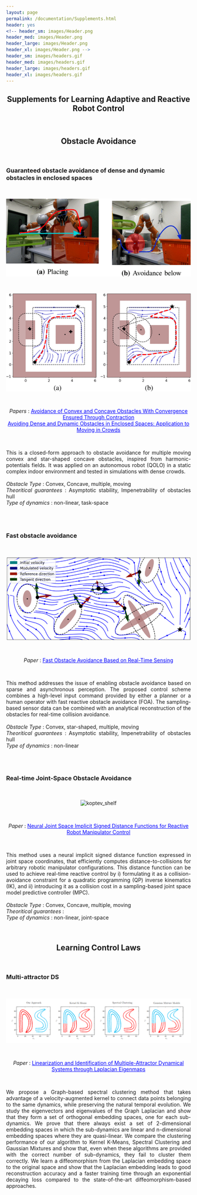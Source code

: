 ```yaml
---
layout: page
permalink: /documentation/Supplements.html
header: yes
<!-- header_sm: images/Header.png
header_med: images/Header.png
header_large: images/Header.png
header_xl: images/Header.png -->
header_sm: images/headers.gif
header_med: images/headers.gif
header_large: images/headers.gif
header_xl: images/headers.gif
--- 
```


<section class="small-12 large-10 columns page-content">

<h1 align="center"><strong>Supplements for Learning Adaptive and Reactive Robot Control</strong></h1>

<br>
<h2 align="center"><strong>Obstacle Avoidance</strong></h2>
<br>

<h3 align="left"><strong>Guaranteed obstacle avoidance of dense and dynamic obstacles in enclosed spaces</strong></h3>
<!-- <h3 align="left"><strong>Exact obstacle avoidance in complex and dynamic environments </strong></h3> -->
<br>
<!-- LUKAS -->

<p align="center"> <img src="../images/lukas_2019.gif" alt="lukas 2019" style="vertical-align: middle;"/> </p>
<br>
<p align="center"> <img src="../images/lukas_2019_bis.gif" alt="lukas 2022" style="width: 550px; vertical-align: middle;"/> </p>
<br>

<p align="center">  <i> Papers </i> : <a href="https://ieeexplore.ieee.org/abstract/document/8616899" style="color: blue;">Avoidance of Convex and Concave Obstacles With Convergence Ensured Through Contraction</a> <br>
<a href="https://ieeexplore.ieee.org/abstract/document/9765824" style="color: blue;">Avoiding Dense and Dynamic Obstacles in Enclosed Spaces: Application to Moving in Crowds</a>
</p>

<!-- <p align="center">  Thesis : <a href="https://infoscience.epfl.ch/entities/publication/cae72e10-7b57-4e2b-a34a-423ff2eb162d" style="color: blue;">Exact Obstacle Avoidance for Robots in Complex and Dynamic Environments Using Local Modulation</a> <br>
     -->
<!-- <p align="center">  Papers : <a href="https://ieeexplore.ieee.org/abstract/document/8616899" style="color: blue;">Avoidance of Convex and Concave Obstacles With Convergence Ensured Through Contraction</a> <br>
<a href="https://ieeexplore.ieee.org/abstract/document/9765824" style="color: blue;">Avoiding Dense and Dynamic Obstacles in Enclosed Spaces: Application to Moving in Crowds</a> <br>
<a href="https://ieeexplore.ieee.org/abstract/document/9999335" style="color: blue;">Fast Obstacle Avoidance Based on Real-Time Sensing</a>
</p> -->

<br>
<p align="justify"> This is a closed-form approach to obstacle avoidance for multiple moving convex and star-shaped concave obstacles, inspired from harmonic-potentials fields. It was applied on an autonomous robot (QOLO) in a static complex indoor environment and tested in simulations with dense crowds. <br>
<br>
<i>Obstacle Type </i> : Convex, Concave, multiple, moving  <br>
<i>Theoritical guarantees</i>  : Asymptotic stability, Impenetrability of obstacles hull <br>
<i>Type of dynamics</i>  : non-linear, task-space <br>
</p>

<br>
<br>
<!-- <h3 align="left"><strong>Guaranteed avoidance of convex and concave obstacles </strong></h3> -->
<h3 align="left"><strong>Fast obstacle avoidance</strong></h3>
<br>
<!-- LUKAS -->
<p align="center"> <img src="../images/lukas_2022.gif" alt="lukas 2022" style="width: 600px; vertical-align: middle;"/> </p>
<br>

<p align="center">  <i> Paper</i>  : <a href="https://ieeexplore.ieee.org/abstract/document/9999335" style="color: blue;">Fast Obstacle Avoidance Based on Real-Time Sensing</a>
</p>

<br>
<p align="justify"> This method addresses the issue of enabling obstacle avoidance based on sparse and asynchronous perception. The proposed control scheme combines a high-level input command provided by either a planner or a human operator with fast reactive obstacle avoidance (FOA). The sampling-based sensor data can be combined with an analytical reconstruction of the obstacles for real-time collision avoidance.  <br>
<br>
<i>Obstacle Type</i>  : Convex, star-shaped, multiple, moving  <br>
<i>Theoritical guarantees</i>  : Asymptotic stability, Impenetrability of obstacles hull <br>
<i>Type of dynamics</i>  : non-linear<br>
</p>


<br><br>

<h3 align="left"><strong>Real-time Joint-Space Obstacle Avoidance</strong></h3>
<br>
<!-- KOPTEV -->

<p align="center"> <img src="https://github.com/epfl-lasa/OptimalModulationDS/assets/22716499/c09470f3-6adf-421c-b704-d316392e73fd" alt="koptev_shelf" style="vertical-align: middle;"/> </p>
<!-- <p align="center">  <img src="../images/koptev_avoidance.jpeg" alt="Koptev avoidance" style="vertical-align: middle;"/> </p> -->
<br>
    
<p align="center">  <i> Paper</i>  : <a href="https://ieeexplore.ieee.org/abstract/document/9976191" style="color: blue;">Neural Joint Space Implicit Signed Distance Functions for Reactive Robot Manipulator Control</a> </p>
<br>
<p align="justify"> This method uses a neural implicit signed distance function expressed in joint space coordinates, that efficiently computes distance-to-collisions for arbitrary robotic manipulator configurations. This distance function can be used to achieve real-time reactive control by i) formulating it as a collision-avoidance constraint for a quadratic programming (QP) inverse kinematics (IK), and ii) introducing it as a collision cost in a sampling-based joint space model predictive controller (MPC). <br>
<br>
<i>Obstacle Type</i>  : Convex, Concave, multiple, moving <br>
<i>Theoritical guarantees</i>  : <br>
<i>Type of dynamics</i>  : non-linear, joint-space <br>

</p>


<br>
<h2 align="center"><strong>Learning Control Laws</strong></h2>
<br>


<h3 align="left"><strong>Multi-attractor DS</strong></h3>
<br>
<!-- BERNARDO -->
<p align="center">  <img src="../images/bernardo_multi_att_ds.png" alt="Koptev avoidance" style="vertical-align: middle;"/> </p>
<br>
    
<p align="center">  <i> Paper</i>  : <a href="https://www.jmlr.org/papers/v23/20-1405.html" style="color: blue;">Linearization and Identification of Multiple-Attractor Dynamical Systems through Laplacian Eigenmaps</a> </p>
<br>
<p align="justify"> We propose a Graph-based spectral clustering method that takes advantage of a velocity-augmented kernel to connect data points belonging to the same dynamics, while preserving the natural temporal evolution. We study the eigenvectors and eigenvalues of the Graph Laplacian and show that they form a set of orthogonal embedding spaces, one for each sub-dynamics. We prove that there always exist a set of 2-dimensional embedding spaces in which the sub-dynamics are linear and n-dimensional embedding spaces where they are quasi-linear. We compare the clustering performance of our algorithm to Kernel K-Means, Spectral Clustering and Gaussian Mixtures and show that, even when these algorithms are provided with the correct number of sub-dynamics, they fail to cluster them correctly. We learn a diffeomorphism from the Laplacian embedding space to the original space and show that the Laplacian embedding leads to good reconstruction accuracy and a faster training time through an exponential decaying loss compared to the state-of-the-art diffeomorphism-based approaches.  <br>
<br>
<!-- <i>Obstacle Type</i>  : Convex, Concave, multiple, moving <br>
<i>Theoritical guarantees</i>  : <br>
<i>Type of dynamics</i>  : non-linear, joint-space <br> -->

</p>